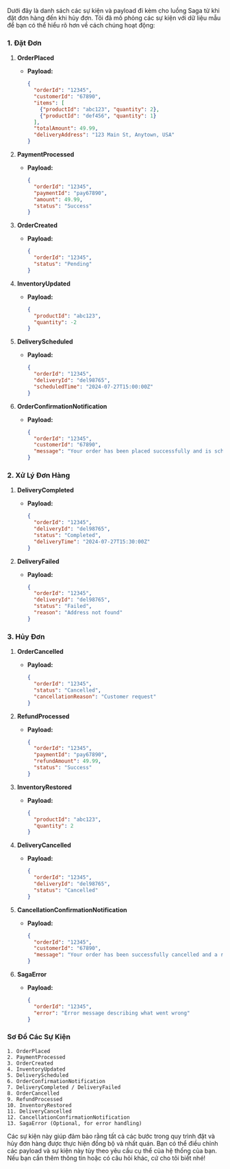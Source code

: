 Dưới đây là danh sách các sự kiện và payload đi kèm cho luồng Saga từ khi đặt đơn hàng đến khi hủy đơn. Tôi đã mô phỏng các sự kiện với dữ liệu mẫu để bạn có thể hiểu rõ hơn về cách chúng hoạt động:

### 1. **Đặt Đơn**

1. **OrderPlaced**
   - **Payload:**
     ```json
     {
       "orderId": "12345",
       "customerId": "67890",
       "items": [
         {"productId": "abc123", "quantity": 2},
         {"productId": "def456", "quantity": 1}
       ],
       "totalAmount": 49.99,
       "deliveryAddress": "123 Main St, Anytown, USA"
     }
     ```

2. **PaymentProcessed**
   - **Payload:**
     ```json
     {
       "orderId": "12345",
       "paymentId": "pay67890",
       "amount": 49.99,
       "status": "Success"
     }
     ```

3. **OrderCreated**
   - **Payload:**
     ```json
     {
       "orderId": "12345",
       "status": "Pending"
     }
     ```

4. **InventoryUpdated**
   - **Payload:**
     ```json
     {
       "productId": "abc123",
       "quantity": -2
     }
     ```

5. **DeliveryScheduled**
   - **Payload:**
     ```json
     {
       "orderId": "12345",
       "deliveryId": "del98765",
       "scheduledTime": "2024-07-27T15:00:00Z"
     }
     ```

6. **OrderConfirmationNotification**
   - **Payload:**
     ```json
     {
       "orderId": "12345",
       "customerId": "67890",
       "message": "Your order has been placed successfully and is scheduled for delivery on 2024-07-27 at 15:00."
     }
     ```

### 2. **Xử Lý Đơn Hàng**

1. **DeliveryCompleted**
   - **Payload:**
     ```json
     {
       "orderId": "12345",
       "deliveryId": "del98765",
       "status": "Completed",
       "deliveryTime": "2024-07-27T15:30:00Z"
     }
     ```

2. **DeliveryFailed**
   - **Payload:**
     ```json
     {
       "orderId": "12345",
       "deliveryId": "del98765",
       "status": "Failed",
       "reason": "Address not found"
     }
     ```

### 3. **Hủy Đơn**

1. **OrderCancelled**
   - **Payload:**
     ```json
     {
       "orderId": "12345",
       "status": "Cancelled",
       "cancellationReason": "Customer request"
     }
     ```

2. **RefundProcessed**
   - **Payload:**
     ```json
     {
       "orderId": "12345",
       "paymentId": "pay67890",
       "refundAmount": 49.99,
       "status": "Success"
     }
     ```

3. **InventoryRestored**
   - **Payload:**
     ```json
     {
       "productId": "abc123",
       "quantity": 2
     }
     ```

4. **DeliveryCancelled**
   - **Payload:**
     ```json
     {
       "orderId": "12345",
       "deliveryId": "del98765",
       "status": "Cancelled"
     }
     ```

5. **CancellationConfirmationNotification**
   - **Payload:**
     ```json
     {
       "orderId": "12345",
       "customerId": "67890",
       "message": "Your order has been successfully cancelled and a refund has been processed."
     }
     ```

6. **SagaError**
   - **Payload:**
     ```json
     {
       "orderId": "12345",
       "error": "Error message describing what went wrong"
     }
     ```

### Sơ Đồ Các Sự Kiện

```plaintext
1. OrderPlaced
2. PaymentProcessed
3. OrderCreated
4. InventoryUpdated
5. DeliveryScheduled
6. OrderConfirmationNotification
7. DeliveryCompleted / DeliveryFailed
8. OrderCancelled
9. RefundProcessed
10. InventoryRestored
11. DeliveryCancelled
12. CancellationConfirmationNotification
13. SagaError (Optional, for error handling)
```

Các sự kiện này giúp đảm bảo rằng tất cả các bước trong quy trình đặt và hủy đơn hàng được thực hiện đồng bộ và nhất quán. Bạn có thể điều chỉnh các payload và sự kiện này tùy theo yêu cầu cụ thể của hệ thống của bạn. Nếu bạn cần thêm thông tin hoặc có câu hỏi khác, cứ cho tôi biết nhé!